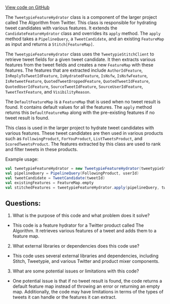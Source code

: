 [View code on GitHub](https://github.com/misbahsy/the-algorithm/home-mixer/server/src/main/scala/com/twitter/home_mixer/functional_component/feature_hydrator/TweetypieFeatureHydrator.scala)

The `TweetypieFeatureHydrator` class is a component of the larger project called The Algorithm from Twitter. This class is responsible for hydrating tweet candidates with various features. It extends the `CandidateFeatureHydrator` class and overrides its `apply` method. The `apply` method takes a `PipelineQuery`, a `TweetCandidate`, and an existing `FeatureMap` as input and returns a `Stitch[FeatureMap]`. 

The `TweetypieFeatureHydrator` class uses the `TweetypieStitchClient` to retrieve tweet fields for a given tweet candidate. It then extracts various features from the tweet fields and creates a new `FeatureMap` with these features. The features that are extracted include `AuthorIdFeature`, `InReplyToTweetIdFeature`, `IsHydratedFeature`, `IsNsfw`, `IsNsfwFeature`, `IsRetweetFeature`, `QuotedTweetDroppedFeature`, `QuotedTweetIdFeature`, `QuotedUserIdFeature`, `SourceTweetIdFeature`, `SourceUserIdFeature`, `TweetTextFeature`, and `VisibilityReason`. 

The `DefaultFeatureMap` is a `FeatureMap` that is used when no tweet result is found. It contains default values for all the features. The `apply` method returns this `DefaultFeatureMap` along with the pre-existing features if no tweet result is found. 

This class is used in the larger project to hydrate tweet candidates with various features. These tweet candidates are then used in various products such as `FollowingProduct`, `ForYouProduct`, `ListTweetsProduct`, and `ScoredTweetsProduct`. The features extracted by this class are used to rank and filter tweets in these products. 

Example usage:

```scala
val tweetypieFeatureHydrator = new TweetypieFeatureHydrator(tweetypieStitchClient)
val pipelineQuery = PipelineQuery(FollowingProduct, userId)
val tweetCandidate = TweetCandidate(tweetId)
val existingFeatures = FeatureMap.empty
val stitchedFeatures = tweetypieFeatureHydrator.apply(pipelineQuery, tweetCandidate, existingFeatures)
```
## Questions: 
 1. What is the purpose of this code and what problem does it solve?
- This code is a feature hydrator for a Twitter product called The Algorithm. It retrieves various features of a tweet and adds them to a feature map.

2. What external libraries or dependencies does this code use?
- This code uses several external libraries and dependencies, including Stitch, Tweetypie, and various Twitter and product mixer components.

3. What are some potential issues or limitations with this code?
- One potential issue is that if no tweet result is found, the code returns a default feature map instead of throwing an error or returning an empty map. Additionally, the code may have limitations in terms of the types of tweets it can handle or the features it can extract.